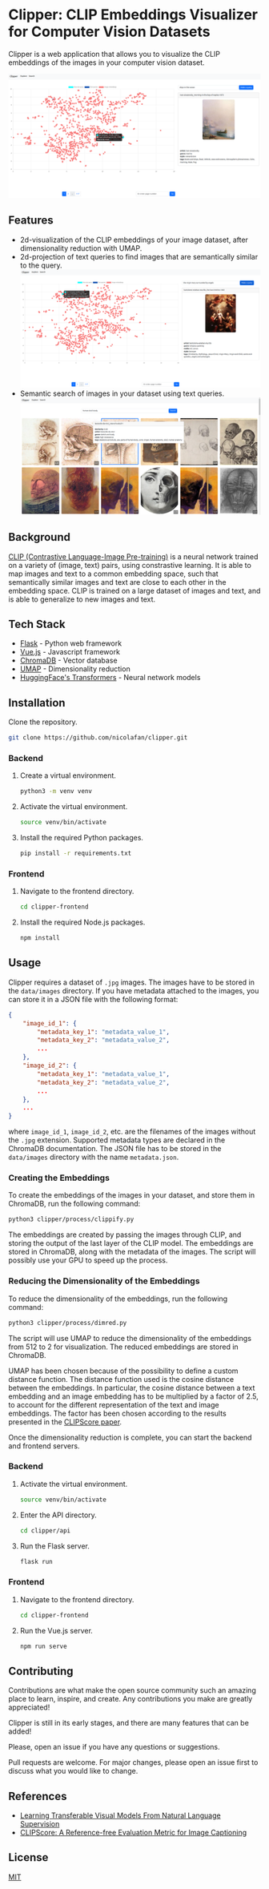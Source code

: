 # Clipper: CLIP Embeddings Visualizer for Computer Vision Datasets

Clipper is a web application that allows you to visualize the CLIP embeddings of the images in your computer vision dataset.

![Clipper](assets/screenshot01.png)

## Features

* 2d-visualization of the CLIP embeddings of your image dataset, after dimensionality reduction with UMAP.
* 2d-projection of text queries to find images that are semantically similar to the query.
![2d query example](assets/screenshot02.png)
* Semantic search of images in your dataset using text queries.
![Semantic search example](assets/screenshot03.png)

## Background

[CLIP (Contrastive Language-Image Pre-training)](https://arxiv.org/abs/2103.00020) is a neural network trained on a variety of (image, text) pairs, using constrastive learning. It is able to map images and text to a common embedding space, such that semantically similar images and text are close to each other in the embedding space. CLIP is trained on a large dataset of images and text, and is able to generalize to new images and text.

## Tech Stack

* [Flask](https://flask.palletsprojects.com/en/2.0.x/) - Python web framework
* [Vue.js](https://vuejs.org/) - Javascript framework
* [ChromaDB](https://docs.trychroma.com/getting-started) - Vector database
* [UMAP](https://umap-learn.readthedocs.io/en/latest/) - Dimensionality reduction
* [HuggingFace's Transformers](https://huggingface.co/transformers/) - Neural network models

## Installation

Clone the repository.
```bash
git clone https://github.com/nicolafan/clipper.git
```

### Backend

1. Create a virtual environment.
    ```bash
    python3 -m venv venv
    ```
2. Activate the virtual environment.
    ```bash
    source venv/bin/activate
    ```
3. Install the required Python packages.
    ```bash
    pip install -r requirements.txt
    ```

### Frontend

1. Navigate to the frontend directory.
    ```bash
    cd clipper-frontend
    ```
2. Install the required Node.js packages.
    ```bash
    npm install
    ```

## Usage

Clipper requires a dataset of `.jpg` images. The images have to be stored in the `data/images` directory. If you have metadata attached to the images, you can store it in a JSON file with the following format:

```json
{
    "image_id_1": {
        "metadata_key_1": "metadata_value_1",
        "metadata_key_2": "metadata_value_2",
        ...
    },
    "image_id_2": {
        "metadata_key_1": "metadata_value_1",
        "metadata_key_2": "metadata_value_2",
        ...
    },
    ...
}
```

where `image_id_1`, `image_id_2`, etc. are the filenames of the images without the `.jpg` extension. Supported metadata types are declared in the ChromaDB documentation. The JSON file has to be stored in the `data/images` directory with the name `metadata.json`.

### Creating the Embeddings

To create the embeddings of the images in your dataset, and store them in ChromaDB, run the following command:

```bash
python3 clipper/process/clippify.py
```

The embeddings are created by passing the images through CLIP, and storing the output of the last layer of the CLIP model. The embeddings are stored in ChromaDB, along with the metadata of the images. The script will possibly use your GPU to speed up the process.

### Reducing the Dimensionality of the Embeddings

To reduce the dimensionality of the embeddings, run the following command:

```bash
python3 clipper/process/dimred.py
```

The script will use UMAP to reduce the dimensionality of the embeddings from 512 to 2 for visualization. The reduced embeddings are stored in ChromaDB.

UMAP has been chosen because of the possibility to define a custom distance function. The distance function used is the cosine distance between the embeddings. In particular, the cosine distance between a text embedding and an image embedding has to be multiplied by a factor of 2.5, to account for the different representation of the text and image embeddings. The factor has been chosen according to the results presented in the [CLIPScore paper](https://arxiv.org/abs/2104.08718).

Once the dimensionality reduction is complete, you can start the backend and frontend servers.

### Backend

1. Activate the virtual environment.
    ```bash
    source venv/bin/activate
    ```
2. Enter the API directory.
    ```bash
    cd clipper/api
    ```
3. Run the Flask server.
    ```bash
    flask run
    ```

### Frontend

1. Navigate to the frontend directory.
    ```bash
    cd clipper-frontend
    ```
2. Run the Vue.js server.
    ```bash
    npm run serve
    ```

## Contributing

Contributions are what make the open source community such an amazing place to learn, inspire, and create. Any contributions you make are greatly appreciated!

Clipper is still in its early stages, and there are many features that can be added!

Please, open an issue if you have any questions or suggestions.

Pull requests are welcome. For major changes, please open an issue first
to discuss what you would like to change.

## References

* [Learning Transferable Visual Models From Natural Language Supervision](https://arxiv.org/abs/2103.00020)
* [CLIPScore: A Reference-free Evaluation Metric for Image Captioning](https://arxiv.org/abs/2104.08718)

## License

[MIT](https://choosealicense.com/licenses/mit/)